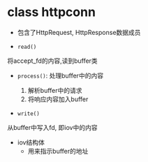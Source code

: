 # class httpconn

- 包含了HttpRequest, HttpResponse数据成员

- `read()`

将accept_fd的内容,读到buffer类 

- `process()`: 处理buffer中的内容
  1. 解析buffer中的请求
  2. 将响应内容加入buffer
  
- `write()`

从buffer中写入fd, 即iov中的内容

- iov结构体
  - 用来指示buffer的地址